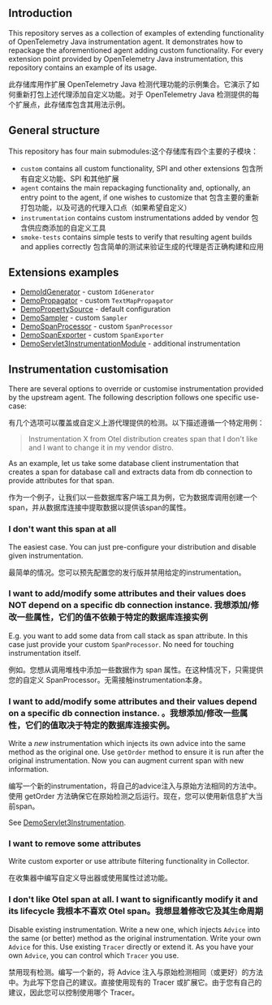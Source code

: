 ## Introduction

This repository serves as a collection of examples of extending functionality of OpenTelemetry Java instrumentation agent.
It demonstrates how to repackage the aforementioned agent adding custom functionality.
For every extension point provided by OpenTelemetry Java instrumentation, this repository contains an example of
its usage.

此存储库用作扩展 OpenTelemetry Java 检测代理功能的示例集合。它演示了如何重新打包上述代理添加自定义功能。对于 OpenTelemetry Java 检测提供的每个扩展点，此存储库包含其用法示例。

## General structure

This repository has four main submodules:这个存储库有四个主要的子模块：

* `custom` contains all custom functionality, SPI and other extensions   包含所有自定义功能、SPI 和其他扩展
* `agent` contains the main repackaging functionality and, optionally, an entry point to the agent, if one wishes to
customize that  包含主要的重新打包功能，以及可选的代理入口点（如果希望自定义）
* `instrumentation` contains custom instrumentations added by vendor  包含供应商添加的自定义工具
* `smoke-tests` contains simple tests to verify that resulting agent builds and applies correctly  包含简单的测试来验证生成的代理是否正确构建和应用

## Extensions examples

* [DemoIdGenerator](custom/src/main/java/com/example/javaagent/DemoIdGenerator.java) - custom `IdGenerator`
* [DemoPropagator](custom/src/main/java/com/example/javaagent/DemoPropagator.java) - custom `TextMapPropagator`
* [DemoPropertySource](custom/src/main/java/com/example/javaagent/DemoPropertySource.java) - default configuration
* [DemoSampler](custom/src/main/java/com/example/javaagent/DemoSampler.java) - custom `Sampler`
* [DemoSpanProcessor](custom/src/main/java/com/example/javaagent/DemoSpanProcessor.java) - custom `SpanProcessor`
* [DemoSpanExporter](custom/src/main/java/com/example/javaagent/DemoSpanExporter.java) - custom `SpanExporter`
* [DemoServlet3InstrumentationModule](instrumentation/servlet-3/src/main/java/com/example/javaagent/instrumentation/DemoServlet3InstrumentationModule.java) - additional instrumentation

## Instrumentation customisation

There are several options to override or customise instrumentation provided by the upstream agent.
The following description follows one specific use-case:

有几个选项可以覆盖或自定义上游代理提供的检测。以下描述遵循一个特定用例：

> Instrumentation X from Otel distribution creates span that I don't like and I want to change it in my vendor distro.

As an example, let us take some database client instrumentation that creates a span for database call
and extracts data from db connection to provide attributes for that span.

作为一个例子，让我们以一些数据库客户端工具为例，它为数据库调用创建一个span，并从数据库连接中提取数据以提供该span的属性。

### I don't want this span at all
The easiest case. You can just pre-configure your distribution and disable given instrumentation.

最简单的情况。您可以预先配置您的发行版并禁用给定的instrumentation。

### I want to add/modify some attributes and their values does NOT depend on a specific db connection instance. 我想添加/修改一些属性，它们的值不依赖于特定的数据库连接实例
E.g. you want to add some data from call stack as span attribute. 
In this case just provide your custom `SpanProcessor`.
No need for touching instrumentation itself.

例如。您想从调用堆栈中添加一些数据作为 span 属性。在这种情况下，只需提供您的自定义 SpanProcessor。无需接触instrumentation本身。

### I want to add/modify some attributes and their values depend on a specific db connection instance. 。我想添加/修改一些属性，它们的值取决于特定的数据库连接实例。
Write a _new_ instrumentation which injects its own advice into the same method as the original one.
Use `getOrder` method to ensure it is run after the original instrumentation.
Now you can augment current span with new information.

编写一个新的instrumentation，将自己的advice注入与原始方法相同的方法中。使用 getOrder 方法确保它在原始检测之后运行。现在，您可以使用新信息扩大当前span。

See [DemoServlet3Instrumentation](instrumentation/servlet-3/src/main/java/com/example/javaagent/instrumentation/DemoServlet3Instrumentation.java).

### I want to remove some attributes
Write custom exporter or use attribute filtering functionality in Collector.

在收集器中编写自定义导出器或使用属性过滤功能。

### I don't like Otel span at all. I want to significantly modify it and its lifecycle  我根本不喜欢 Otel span。我想显着修改它及其生命周期
Disable existing instrumentation.
Write a new one, which injects `Advice` into the same (or better) method as the original instrumentation.
Write your own `Advice` for this.
Use existing `Tracer` directly or extend it.
As you have your own `Advice`, you can control which `Tracer` you use.

禁用现有检测。编写一个新的，将 Advice 注入与原始检测相同（或更好）的方法中。为此写下您自己的建议。直接使用现有的 Tracer 或扩展它。由于您有自己的建议，因此您可以控制使用哪个 Tracer。
